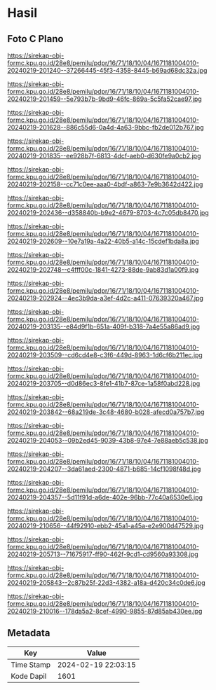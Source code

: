 # Hasil

## Foto C Plano

https://sirekap-obj-formc.kpu.go.id/28e8/pemilu/pdpr/16/71/18/10/04/1671181004010-20240219-201240--37266445-45f3-4358-8445-b69ad68dc32a.jpg

https://sirekap-obj-formc.kpu.go.id/28e8/pemilu/pdpr/16/71/18/10/04/1671181004010-20240219-201459--5e793b7b-9bd9-46fc-869a-5c5fa52cae97.jpg

https://sirekap-obj-formc.kpu.go.id/28e8/pemilu/pdpr/16/71/18/10/04/1671181004010-20240219-201628--886c55d6-0a4d-4a63-9bbc-fb2de012b767.jpg

https://sirekap-obj-formc.kpu.go.id/28e8/pemilu/pdpr/16/71/18/10/04/1671181004010-20240219-201835--ee928b7f-6813-4dcf-aeb0-d630fe9a0cb2.jpg

https://sirekap-obj-formc.kpu.go.id/28e8/pemilu/pdpr/16/71/18/10/04/1671181004010-20240219-202158--cc71c0ee-aaa0-4bdf-a863-7e9b3642d422.jpg

https://sirekap-obj-formc.kpu.go.id/28e8/pemilu/pdpr/16/71/18/10/04/1671181004010-20240219-202436--d358840b-b9e2-4679-8703-4c7c05db8470.jpg

https://sirekap-obj-formc.kpu.go.id/28e8/pemilu/pdpr/16/71/18/10/04/1671181004010-20240219-202609--10e7a19a-4a22-40b5-a14c-15cdef1bda8a.jpg

https://sirekap-obj-formc.kpu.go.id/28e8/pemilu/pdpr/16/71/18/10/04/1671181004010-20240219-202748--c4fff00c-1841-4273-88de-9ab83d1a00f9.jpg

https://sirekap-obj-formc.kpu.go.id/28e8/pemilu/pdpr/16/71/18/10/04/1671181004010-20240219-202924--4ec3b9da-a3ef-4d2c-a411-07639320a467.jpg

https://sirekap-obj-formc.kpu.go.id/28e8/pemilu/pdpr/16/71/18/10/04/1671181004010-20240219-203135--e84d9f1b-651a-409f-b318-7a4e55a86ad9.jpg

https://sirekap-obj-formc.kpu.go.id/28e8/pemilu/pdpr/16/71/18/10/04/1671181004010-20240219-203509--cd6cd4e8-c3f6-449d-8963-1d6cf6b211ec.jpg

https://sirekap-obj-formc.kpu.go.id/28e8/pemilu/pdpr/16/71/18/10/04/1671181004010-20240219-203705--d0d86ec3-8fe1-41b7-87ce-1a58f0abd228.jpg

https://sirekap-obj-formc.kpu.go.id/28e8/pemilu/pdpr/16/71/18/10/04/1671181004010-20240219-203842--68a219de-3c48-4680-b028-afecd0a757b7.jpg

https://sirekap-obj-formc.kpu.go.id/28e8/pemilu/pdpr/16/71/18/10/04/1671181004010-20240219-204053--09b2ed45-9039-43b8-97e4-7e88aeb5c538.jpg

https://sirekap-obj-formc.kpu.go.id/28e8/pemilu/pdpr/16/71/18/10/04/1671181004010-20240219-204207--3da61aed-2300-4871-b685-14cf1098f48d.jpg

https://sirekap-obj-formc.kpu.go.id/28e8/pemilu/pdpr/16/71/18/10/04/1671181004010-20240219-204357--5d11f91d-a6de-402e-96bb-77c40a6530e6.jpg

https://sirekap-obj-formc.kpu.go.id/28e8/pemilu/pdpr/16/71/18/10/04/1671181004010-20240219-210656--44f92910-ebb2-45a1-a45a-e2e900d47529.jpg

https://sirekap-obj-formc.kpu.go.id/28e8/pemilu/pdpr/16/71/18/10/04/1671181004010-20240219-205713--71675917-ff90-462f-9cd1-cd9560a93308.jpg

https://sirekap-obj-formc.kpu.go.id/28e8/pemilu/pdpr/16/71/18/10/04/1671181004010-20240219-205843--2c87b25f-22d3-4382-a18a-d420c34c0de6.jpg

https://sirekap-obj-formc.kpu.go.id/28e8/pemilu/pdpr/16/71/18/10/04/1671181004010-20240219-210016--178da5a2-8cef-4990-9855-87d85ab430ee.jpg


## Metadata

| Key        | Value               |
| ---------- | ------------------- |
| Time Stamp | 2024-02-19 22:03:15 |
| Kode Dapil | 1601                |




